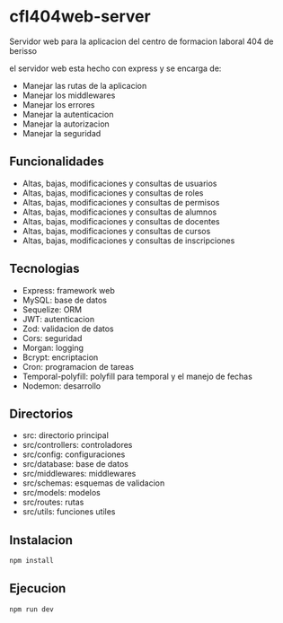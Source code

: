 # cfl404web-server

Servidor web para la aplicacion del centro de formacion laboral 404 de berisso

el servidor web esta hecho con express y se encarga de:
- Manejar las rutas de la aplicacion
- Manejar los middlewares
- Manejar los errores
- Manejar la autenticacion
- Manejar la autorizacion
- Manejar la seguridad

## Funcionalidades

- Altas, bajas, modificaciones y consultas de usuarios
- Altas, bajas, modificaciones y consultas de roles
- Altas, bajas, modificaciones y consultas de permisos
- Altas, bajas, modificaciones y consultas de alumnos
- Altas, bajas, modificaciones y consultas de docentes
- Altas, bajas, modificaciones y consultas de cursos
- Altas, bajas, modificaciones y consultas de inscripciones

## Tecnologias

- Express: framework web
- MySQL: base de datos
- Sequelize: ORM
- JWT: autenticacion
- Zod: validacion de datos
- Cors: seguridad
- Morgan: logging
- Bcrypt: encriptacion
- Cron: programacion de tareas
- Temporal-polyfill: polyfill para temporal y el manejo de fechas
- Nodemon: desarrollo

## Directorios

- src: directorio principal
- src/controllers: controladores
- src/config: configuraciones
- src/database: base de datos
- src/middlewares: middlewares
- src/schemas: esquemas de validacion
- src/models: modelos
- src/routes: rutas
- src/utils: funciones utiles

## Instalacion

```bash
npm install
```

## Ejecucion

```bash
npm run dev
```
